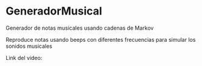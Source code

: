 # GeneradorMusical
Generador de notas musicales usando cadenas de Markov

Reproduce notas usando beeps con diferentes frecuencias para simular los sonidos musicales

Link del video:
